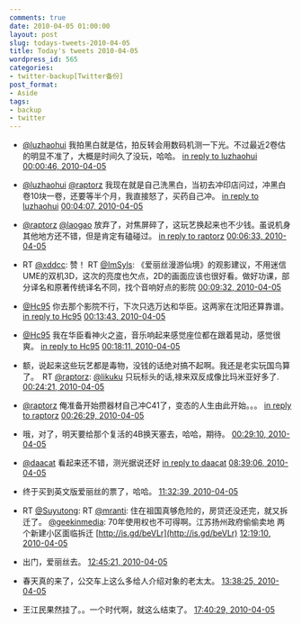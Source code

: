 ```yaml
---
comments: true
date: 2010-04-05 01:00:00
layout: post
slug: todays-tweets-2010-04-05
title: Today's tweets 2010-04-05
wordpress_id: 565
categories:
- twitter-backup[Twitter备份]
post_format:
- Aside
tags:
- backup
- twitter
---
```





  * [@luzhaohui](http://twitter.com/luzhaohui) 我拍黑白就是估，拍反转会用数码机测一下光。不过最近2卷估的明显不准了，大概是时间久了没玩，哈哈。 [in reply to luzhaohui](http://twitter.com/luzhaohui/statuses/11589844417) [00:00:46, 2010-04-05](http://twitter.com/gfrog/statuses/11593910183)





  * [@luzhaohui](http://twitter.com/luzhaohui) [@raptorz](http://twitter.com/raptorz) 我现在就是自己洗黑白，当初去冲印店问过，冲黑白卷10块一卷，还要等半个月，我直接怒了，买药自己冲。 [in reply to luzhaohui](http://twitter.com/luzhaohui/statuses/11590613004) [00:04:07, 2010-04-05](http://twitter.com/gfrog/statuses/11594061612)





  * [@raptorz](http://twitter.com/raptorz) [@laogao](http://twitter.com/laogao) 放弃了，对焦屏碎了，这玩艺换起来也不少钱。虽说机身其他地方还不错，但是肯定有磕碰过。 [in reply to raptorz](http://twitter.com/raptorz/statuses/11591679853) [00:06:33, 2010-04-05](http://twitter.com/gfrog/statuses/11594170803)





  * RT [@xddcc](http://twitter.com/xddcc): 赞！ RT [@ImSyls](http://twitter.com/ImSyls): 《爱丽丝漫游仙境》的观影建议，不用迷信UME的双机3D，这次的亮度也欠点，2D的画面应该也很好看。做好功课，部分译名和原著传统译名不同，找个音响好点的影院 [00:09:32, 2010-04-05](http://twitter.com/gfrog/statuses/11594298564)





  * [@Hc95](http://twitter.com/Hc95) 你去那个影院不行，下次只选万达和华臣。这两家在沈阳还算靠谱。 [in reply to Hc95](http://twitter.com/Hc95/statuses/11594387745) [00:13:43, 2010-04-05](http://twitter.com/gfrog/statuses/11594477306)





  * [@Hc95](http://twitter.com/Hc95) 我在华臣看神火之盗，音乐响起来感觉座位都在跟着晃动，感觉很爽。 [in reply to Hc95](http://twitter.com/Hc95/statuses/11594517824) [00:18:11, 2010-04-05](http://twitter.com/gfrog/statuses/11594667391)





  * 额，说起来这些玩艺都是毒物，没钱的话绝对搞不起啊。我还是老实玩国鸟算了。　RT [@raptorz](http://twitter.com/raptorz): [@likuku](http://twitter.com/likuku) 只玩标头的话,禄来双反成像比玛米亚好多了. [00:24:21, 2010-04-05](http://twitter.com/gfrog/statuses/11594927849)





  * [@raptorz](http://twitter.com/raptorz) 俺准备开始攒器材自己冲C41了，变态的人生由此开始。。。 [in reply to raptorz](http://twitter.com/raptorz/statuses/11594846884) [00:26:29, 2010-04-05](http://twitter.com/gfrog/statuses/11595016387)





  * 哦，对了，明天要给那个复活的4B换天塞去，哈哈，期待。 [00:29:10, 2010-04-05](http://twitter.com/gfrog/statuses/11595126520)





  * [@daacat](http://twitter.com/daacat) 看起来还不错，测光据说还好 [in reply to daacat](http://twitter.com/daacat/statuses/11595991744) [08:39:06, 2010-04-05](http://twitter.com/gfrog/statuses/11614654861)





  * 终于买到英文版爱丽丝的票了，哈哈。 [11:32:39, 2010-04-05](http://twitter.com/gfrog/statuses/11622573525)





  * RT [@Suyutong](http://twitter.com/Suyutong): RT [@mranti](http://twitter.com/mranti): 住在祖国真够危险的，房贷还没还完，就又拆迁了。  [@geekinmedia](http://twitter.com/geekinmedia): 70年使用权也不可得啊。江苏扬州政府偷偷卖地 两个新建小区面临拆迁 [http://is.gd/beVLr](http://is.gd/beVLr) [12:19:10, 2010-04-05](http://twitter.com/gfrog/statuses/11624530990)





  * 出门，爱丽丝去。 [12:45:21, 2010-04-05](http://twitter.com/gfrog/statuses/11625512065)





  * 春天真的来了，公交车上这么多给人介绍对象的老太太。 [13:38:25, 2010-04-05](http://twitter.com/gfrog/statuses/11627300990)





  * 王江民果然挂了。。一个时代啊，就这么结束了。 [17:40:29, 2010-04-05](http://twitter.com/gfrog/statuses/11633641729)




